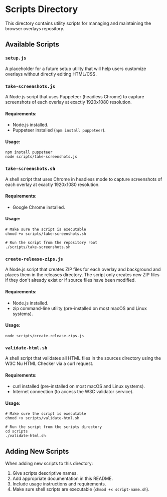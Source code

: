 # Scripts Directory

This directory contains utility scripts for managing and maintaining the browser overlays repository.

## Available Scripts

### `setup.js`
A placeholder for a future setup utility that will help users customize overlays without directly editing HTML/CSS.

### `take-screenshots.js`
A Node.js script that uses Puppeteer (headless Chrome) to capture screenshots of each overlay at exactly 1920x1080 resolution.

#### Requirements:
- Node.js installed.
- Puppeteer installed (`npm install puppeteer`).

#### Usage:
```
npm install puppeteer
node scripts/take-screenshots.js
```

### `take-screenshots.sh`
A shell script that uses Chrome in headless mode to capture screenshots of each overlay at exactly 1920x1080 resolution.

#### Requirements:
- Google Chrome installed.

#### Usage:
```
# Make sure the script is executable
chmod +x scripts/take-screenshots.sh

# Run the script from the repository root
./scripts/take-screenshots.sh
```

### `create-release-zips.js`
A Node.js script that creates ZIP files for each overlay and background and places them in the releases directory. The script only creates new ZIP files if they don't already exist or if source files have been modified.

#### Requirements:
- Node.js installed.
- zip command-line utility (pre-installed on most macOS and Linux systems).

#### Usage:
```
node scripts/create-release-zips.js
```

### `validate-html.sh`
A shell script that validates all HTML files in the sources directory using the W3C Nu HTML Checker via a curl request.

#### Requirements:
- curl installed (pre-installed on most macOS and Linux systems).
- Internet connection (to access the W3C validator service).

#### Usage:
```
# Make sure the script is executable
chmod +x scripts/validate-html.sh

# Run the script from the scripts directory
cd scripts
./validate-html.sh
```

## Adding New Scripts

When adding new scripts to this directory:

1. Give scripts descriptive names.
2. Add appropriate documentation in this README.
3. Include usage instructions and requirements.
4. Make sure shell scripts are executable (`chmod +x script-name.sh`).
